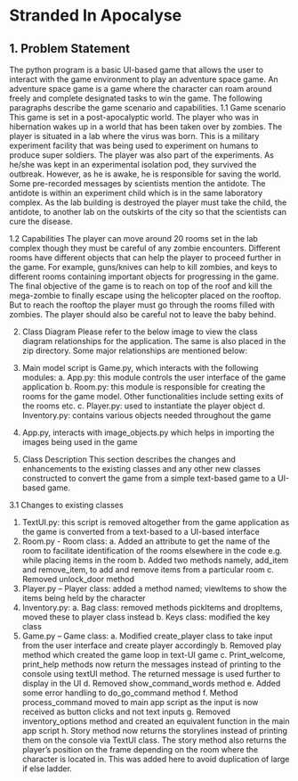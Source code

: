 # Stranded In Apocalyse
## 1.	Problem Statement
The python program is a basic UI-based game that allows the user to interact with the game environment to play an adventure space game. An adventure space game is a game where the character can roam around freely and complete designated tasks to win the game. The following paragraphs describe the game scenario and capabilities.
1.1 Game scenario
This game is set in a post-apocalyptic world. The player who was in hibernation wakes up in a world that has been taken over by zombies. The player is situated in a lab where the virus was born. This is a military experiment facility that was being used to experiment on humans to produce super soldiers. The player was also part of the experiments. As he/she was kept in an experimental isolation pod, they survived the outbreak. However, as he is awake, he is responsible for saving the world. Some pre-recorded messages by scientists mention the antidote. The antidote is within an experiment child which is in the same laboratory complex. As the lab building is destroyed the player must take the child, the antidote, to another lab on the outskirts of the city so that the scientists can cure the disease.

1.2 Capabilities
The player can move around 20 rooms set in the lab complex though they must be careful of any zombie encounters. Different rooms have different objects that can help the player to proceed further in the game. For example, guns/knives can help to kill zombies, and keys to different rooms containing important objects for progressing in the game.
The final objective of the game is to reach on top of the roof and kill the mega-zombie to finally escape using the helicopter placed on the rooftop. But to reach the rooftop the player must go through the rooms filled with zombies. The player should also be careful not to leave the baby behind.


2.	Class Diagram
Please refer to the below image to view the class diagram relationships for the application. The same is also placed in the zip directory. Some major relationships are mentioned below:

1.	Main model script is Game.py, which interacts with the following modules:
a.	App.py: this module controls the user interface of the game application
b.	Room.py: this module is responsible for creating the rooms for the game model. Other functionalities include setting exits of the rooms etc.
c.	Player.py: used to instantiate the player object
d.	Inventory.py: contains various objects needed throughout the game
2.	App.py, interacts with image_objects.py which helps in importing the images being used in the game
 



3.	Class Description
This section describes the changes and enhancements to the existing classes and any other new classes constructed to convert the game from a simple text-based game to a UI-based game.

3.1 Changes to existing classes

1.	TextUI.py: this script is removed altogether from the game application as the game is converted from a text-based to a UI-based interface
2.	Room.py - Room class: 
a.	Added an attribute to get the name of the room to facilitate identification of the rooms elsewhere in the code e.g. while placing items in the room
b.	Added two methods namely, add_item and remove_item, to add and remove items from a particular room
c.	Removed unlock_door method
3.	Player.py – Player class: added a method named; viewItems to show the items being held by the character
4.	Inventory.py:
a.	Bag class: removed methods pickItems and dropItems, moved these to player class instead
b.	Keys class: modified the key class
5.	Game.py – Game class:
a.	Modified create_player class to take input from the user interface and create player accordingly
b.	Removed play method which created the game loop in text-UI game
c.	Print_welcome, print_help methods now return the messages instead of printing to the console using textUI method. The returned message is used further to display in the UI
d.	Removed show_command_words method
e.	Added some error handling to do_go_command method
f.	Method process_command moved to main app script as the input is now received as button clicks and not text inputs
g.	Removed inventory_options method and created an equivalent function in the main app script
h.	Story method now returns the storylines instead of printing them on the console via TextUI class. The story method also returns the player’s position on the frame depending on the room where the character is located in. This was added here to avoid duplication of large if else ladder.
